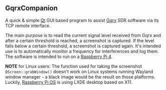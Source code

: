 ## GqrxCompanion

A quick &amp; simple [Qt](https://www.qt.io/) GUI based program to assist [Gqrx](https://gqrx.dk/) SDR software via its TCP remote interface.

The main purpose is to read the current signal level received from Gqrx and after a certain threshold is reached, a screenshot is captured. If the level falls below a certain threshold, a screenshot is captured again. It's intended use is to automatically monitor a frequency for interferences and log them. The software is intended to run on a [Raspberry Pi 4](https://www.raspberrypi.com/products/raspberry-pi-4-model-b/).

**NOTE** for Linux users: The function used for taking the screenshot `QScreen::grabWindow()` doesn't work on Linux systems running Wayland window manager - a black image would be the result on those platforms. Luckily, [Raspberry Pi OS](https://www.raspberrypi.com/software/operating-systems/#raspberry-pi-os-64-bit) is using LXDE desktop based on X11.
